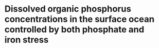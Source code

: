# Dissolved organic phosphorus concentrations in the surface ocean controlled by both phosphate and iron stress

